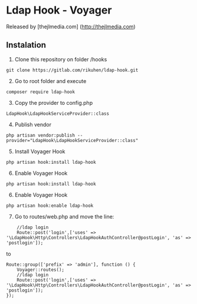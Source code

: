 # Ldap Hook - Voyager

Released by [thejlmedia.com] (http://thejlmedia.com)

## Instalation

1. Clone this repository on folder /hooks
```
git clone https://gitlab.com/rikuhen/ldap-hook.git
```

2. Go to root folder and execute 
```
composer require ldap-hook
```

3. Copy the provider to config.php
```
LdapHook\LdapHookServiceProvider::class
```

4. Publish vendor
```
php artisan vendor:publish --provider="LdapHook\LdapHookServiceProvider::class"
```

5. Install Voyager Hook
```
php artisan hook:install ldap-hook
```

6. Enable Voyager Hook
```
php artisan hook:install ldap-hook
```

6. Enable Voyager Hook
```
php artisan hook:enable ldap-hook
```

7. Go to routes/web.php and move the line:
```
	//ldap login
	Route::post('login',['uses' => '\LdapHook\Http\Controllers\LdapHookAuthController@postLogin', 'as' => 'postlogin']);
```
to
```
Route::group(['prefix' => 'admin'], function () {
    Voyager::routes();
	//ldap login
	Route::post('login',['uses' => '\LdapHook\Http\Controllers\LdapHookAuthController@postLogin', 'as' => 'postlogin']);
});
```

